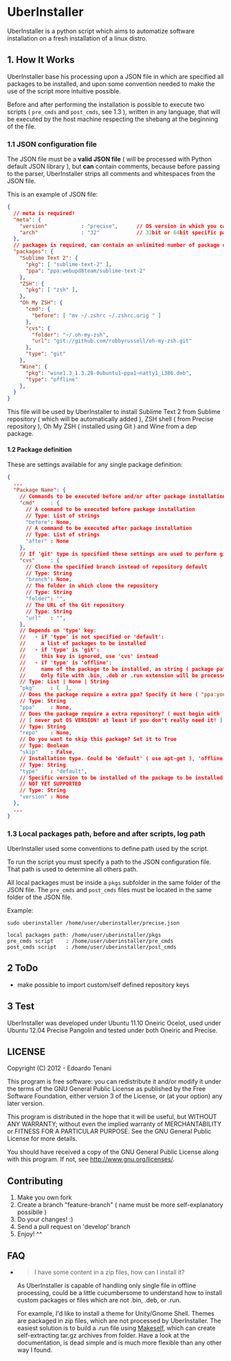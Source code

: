 # UberInstaller

UberInstaller is a python script which aims to automatize software installation on a fresh installation of a linux distro.

## 1. How It Works

UberInstaller base his processing upon a JSON file in which are specified all packages to be installed, and upon some convention needed to make the use of the script more intuitive possible.

Before and after performing the installation is possible to execute two scripts ( `pre_cmds` and `post_cmds`, see 1.3 ), written in any language, that will be executed by the host machine respecting the shebang at the beginning of the file.

### 1.1 JSON configuration file

The JSON file must be a **valid JSON file** ( will be processed with Python default JSON library ), but **can** contain comments, because before passing to the parser, UberInstaller strips all comments and whitespaces from the JSON file.

This is an example of JSON file:

```json
{
  // meta is required!
  "meta": {
    "version"           : "precise",      // OS version in which you can find all the specified packages/repository
    "arch"              : "32"            // 32bit or 64bit specific package file
  },
  // packages is required, can contain an unlimited number of package definition
  "packages": {
    "Sublime Text 2": {
      "pkg": [ "sublime-text-2" ],
      "ppa": "ppa:webupd8team/sublime-text-2"
    },
    "ZSH": {
      "pkg": [ "zsh" ],
    },
    "Oh My ZSH": {
      "cmd": {
        "before": [ "mv ~/.zshrc ~/.zshrc.orig " ]
      },
      "cvs": {
        "folder": "~/.oh-my-zsh",
        "url": "git://github.com/robbyrussell/oh-my-zsh.git"
      },
      "type": "git"
    },
    "Wine": {
      "pkg": "wine1.3_1.3.28-0ubuntu1~ppa1~natty1_i386.deb",
      "type": "offline"
    },
  }
}
```

This file will be used by UberInstaller to install Sublime Text 2 from Sublime repository ( which will be automatically added ), ZSH shell ( from Precise repository ), Oh My ZSH ( installed using Git ) and Wine from a dep package.

#### 1.2 Package definition

These are settings available for any single package definition:

```json
{
  ...
  "Package Name": {
    // Commands to be executed before and/or after package installation
    "cmd"     : {
      // A command to be executed before package installation
      // Type: List of strings
      "before": None,       
      // A command to be executed after package installation
      // Type: List of strings
      "after" : None        
    },
    // If 'git' type is specified these settings are used to perform git clone
    "cvs"     : {          
      // Clone the specified branch instead of repository default
      // Type: String
      "branch": None,      
      // The folder in which clone the repository
      // Type: String
      "folder": "",      
      // The URL of the Git repository
      // Type: String
      "url"   : "",        
    },
    // Depends on 'type' key:
    //   - if 'type' is not specified or 'default':
    //     a list of packages to be installed
    //   - if 'type' is 'git':
    //     this key is ignored, use 'cvs' instead
    //   - if 'type' is 'offline':
    //     name of the package to be installed, as string ( package path is calculated automatically, see 1.3 )
    //     Only file with .bin, .deb or .run extension will be processed
    // Type: List | None | String
    "pkg"     : [  ],      
    // Does the package require a extra ppa? Specify it here ( "ppa:you-ppa/name" )
    // Type: String
    "ppa"     : None,      
    // Does the package require a extra repository? ( must begin with 'http://' )
    // [ never put OS VERSION! at least if you don't really need it! ]
    // Type: String
    "repo"    : None,      
    // Do you want to skip this package? Set it to True
    // Type: Boolean
    "skip"    : False,     
    // Installation type. Could be 'default' ( use apt-get ), 'offline' ( use a local file ), 'git' ( clone a git repository )
    // Type: String
    "type"    : "default", 
    // Specific version to be installed of the package to be installed
    // NOT YET SUPPORTED
    // Type: String
    "version" : None       
  },
  ...
}
```

### 1.3 Local packages path, before and after scripts, log path

UberInstaller used some conventions to define path used by the script.

To run the script you must specify a path to the JSON configuration file. That path is used to determine all others path.

All local packages must be inside a `pkgs` subfolder in the same folder of the JSON file.
The `pre_cmds` and `post_cmds` files must be located in the same folder of the JSON file.

Example:

    sudo uberinstaller /home/user/uberinstaller/precise.json

    local packages path: /home/user/uberinstaller/pkgs
    pre_cmds script    : /home/user/uberinstaller/pre_cmds
    post_cmds script   : /home/user/uberinstaller/post_cmds

## 2 ToDo

- make possible to import custom/self defined repository keys

## 3 Test

UberInstaller was developed under Ubuntu 11.10 Oneiric Ocelot, used under Ubuntu 12.04 Precise Pangolin and tested under both Oneiric and Precise.

## LICENSE

Copyright (C) 2012 - Edoardo Tenani <endorama on Github.com>

This program is free software: you can redistribute it and/or modify
it under the terms of the GNU General Public License as published by
the Free Software Foundation, either version 3 of the License, or
(at your option) any later version.

This program is distributed in the hope that it will be useful,
but WITHOUT ANY WARRANTY; without even the implied warranty of
MERCHANTABILITY or FITNESS FOR A PARTICULAR PURPOSE.  See the
GNU General Public License for more details.

You should have received a copy of the GNU General Public License
along with this program.  If not, see <http://www.gnu.org/licenses/>.

## Contributing

1. Make you own fork
2. Create a branch "feature-branch" ( name must be more self-explanatory possibile )
3. Do your changes! :)
4. Send a pull request on 'develop' branch
5. Enjoy! ^^

## FAQ

* > I have some content in a zip files, how can I install it?

  As UberInstaller is capable of handling only single file in offline processing, could be a little cucumbersome to understand how to install custom packages or files which are not .bin, .deb, or .run.

  For example, I'd like to install a theme for Unity/Gnome Shell. Themes are packaged in zip files, which are not processed by UberInstaller. The easiest solution is to build a .run file using [Makeself](http://megastep.org/makeself/), which can create self-extracting tar.gz archives from folder. Have a look at the documentation, is dead simple and is much more flexible than any other way I found.

